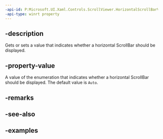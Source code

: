 ```yaml
---
-api-id: P:Microsoft.UI.Xaml.Controls.ScrollViewer.HorizontalScrollBarVisibility
-api-type: winrt property
---
```


## -description

Gets or sets a value that indicates whether a horizontal ScrollBar should be displayed.

## -property-value

A value of the enumeration that indicates whether a horizontal ScrollBar should be displayed. The default value is `Auto`.

## -remarks

## -see-also

## -examples

